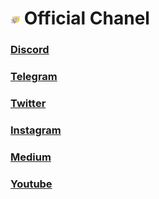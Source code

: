 # <img src="./IMG/Rocket.png" width="3%" class="img_l1"> Official Chanel
  ### [Discord](https://discord.gg/fSHtrYbBgz)

  ### [Telegram](https://t.me/AODNFT)

  ### [Twitter](https://twitter.com/zhao_hongguo)

  ### [Instagram](https://www.instagram.com/aodnft/) 

  ### [Medium](https://medium.com/@AODNFT)
  
  ### [Youtube](https://www.youtube.com/channel/UCBM6c28e6TyOy_Xw5zyX7aA)
